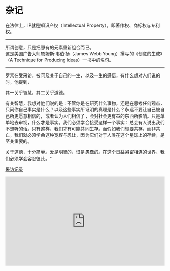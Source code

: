 # 杂记

在法律上，IP就是知识产权（Intellectual Property），即著作权、商标权与专利权。

---

所谓创意，只是把原有的元素重新组合而已。\
这是美国广告大师詹姆斯·韦伯·扬（James Webb Young）撰写的《创意的生成》（A Technique for Producing Ideas）一书中的名句。

---

罗素在受采访，被问及关于自己的一生，以及一生的感悟，有什么想对人们说的时，他提到，

其一关乎智慧，其二关乎道德。

有关智慧，我想对他们说的是：不管你是在研究什么事物，还是在思考任何观点，只问你自己事实是什么？以及这些事实所证明的真理是什么？永远不要让自己被自己所更愿意相信的，或者认为人们相信了，会对社会更有益的东西所影响。只是单单地去审视，什么才是事实。我们必须学会接受这样一个事实：总会有人说出我们不想听的话。只有这样，我们才有可能共同生存。而假如我们想要共存，而非共亡，我们就必须学会这种宽容与忍让，因为它们对于人类在这个星球上的存续，是至关重要的。

关于道德，十分简单。爱是明智的，恨是愚蠢的。在这个日益紧密相连的世界，我们必须学会容忍彼此。"

[采访记录](https://new.qq.com/omn/20180118/20180118A0CA4U.html)

<div style="position: relative; margin-top: 1em; padding: 28% 50%;">
  <div style="position: absolute; width: 100%; height: 100%; left: 0; top: 0;">
  <iframe width="100%" height="100%" frameborder="0" src="https://v.qq.com/txp/iframe/player.html?vid=s1331c41f8f" allowFullScreen="true"></iframe>
  </div>
</div>
